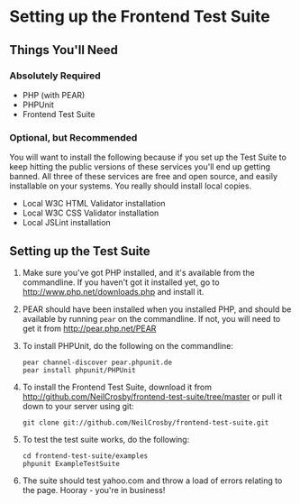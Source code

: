 # Setting up the Frontend Test Suite

## Things You'll Need

### Absolutely Required

   * PHP (with PEAR)
   * PHPUnit
   * Frontend Test Suite

### Optional, but Recommended

You will want to install the following because if you set up the Test Suite to keep hitting the public versions of these services you'll end up getting banned.  All three of these services are free and open source, and easily installable on your systems.  You really should install local copies.

   * Local W3C HTML Validator installation
   * Local W3C CSS Validator installation
   * Local JSLint installation

## Setting up the Test Suite

1.  Make sure you've got PHP installed, and it's available from the commandline.  If you haven't got it installed yet, go to <http://www.php.net/downloads.php> and install it.
    
2.  PEAR should have been installed when you installed PHP, and should be available by running `pear` on the commandline. If not, you will need to get it from <http://pear.php.net/PEAR>
    
3.  To install PHPUnit, do the following on the commandline:

        pear channel-discover pear.phpunit.de
        pear install phpunit/PHPUnit
        
4.  To install the Frontend Test Suite, download it from <http://github.com/NeilCrosby/frontend-test-suite/tree/master> or pull it down to your server using git:

        git clone git://github.com/NeilCrosby/frontend-test-suite.git 
        
5.  To test the test suite works, do the following:

        cd frontend-test-suite/examples
        phpunit ExampleTestSuite
        
6.  The suite should test yahoo.com and throw a load of errors relating to the page.  Hooray - you're in business!